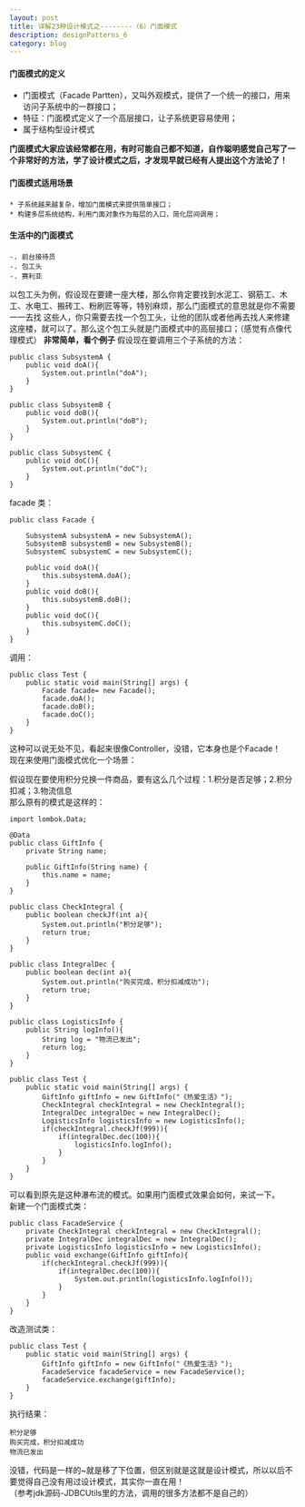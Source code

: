 ```yaml
---
layout: post
title: 详解23种设计模式之--------（6）门面模式
description: designPatterns_6
category: blog
---
```


#### 门面模式的定义
  * 门面模式（Facade Partten），又叫外观模式，提供了一个统一的接口，用来访问子系统中的一群接口；
  * 特征：门面模式定义了一个高层接口，让子系统更容易使用；
  * 属于结构型设计模式

**门面模式大家应该经常都在用，有时可能自己都不知道，自作聪明感觉自己写了一个非常好的方法，学了设计模式之后，才发现早就已经有人提出这个方法论了！**

#### 门面模式适用场景
	* 子系统越来越复杂，增加门面模式来提供简单接口；
	* 构建多层系统结构，利用门面对象作为每层的入口，简化层间调用；
	
	
#### 生活中的门面模式
	-. 前台接待员
	-. 包工头
	-. 赛利亚  
以包工头为例，假设现在要建一座大楼，那么你肯定要找到水泥工、钢筋工、木工、水电工、搬砖工、粉刷匠等等，特别麻烦，那么门面模式的意思就是你不需要一一去找
这些人，你只需要去找一个包工头，让他的团队或者他再去找人来修建这座楼，就可以了。那么这个包工头就是门面模式中的高层接口；（感觉有点像代理模式）
**非常简单，看个例子**
假设现在要调用三个子系统的方法：

```
public class SubsystemA {
    public void doA(){
        System.out.println("doA");
    }
}

public class SubsystemB {
    public void doB(){
        System.out.println("doB");
    }
}

public class SubsystemC {
    public void doC(){
        System.out.println("doC");
    }
}
```
facade 类：

```
public class Facade {

    SubsystemA subsystemA = new SubsystemA();
    SubsystemB subsystemB = new SubsystemB();
    SubsystemC subsystemC = new SubsystemC();

    public void doA(){
        this.subsystemA.doA();
    }
    public void doB(){
        this.subsystemB.doB();
    }
    public void doC(){
        this.subsystemC.doC();
    }
}
```
调用：
```
public class Test {
    public static void main(String[] args) {
        Facade facade= new Facade();
        facade.doA();
        facade.doB();
        facade.doC();
    }
}
```
这种可以说无处不见，看起来很像Controller，没错，它本身也是个Facade！  
现在来使用门面模式优化一个场景：

假设现在要使用积分兑换一件商品，要有这么几个过程：1.积分是否足够；2.积分扣减；3.物流信息  
那么原有的模式是这样的：
```
import lombok.Data;

@Data
public class GiftInfo {
    private String name;

    public GiftInfo(String name) {
        this.name = name;
    }
}
```

```
public class CheckIntegral {
    public boolean checkJf(int a){
        System.out.println("积分足够");
        return true;
    }
}
```

```
public class IntegralDec {
    public boolean dec(int a){
        System.out.println("购买完成，积分扣减成功");
        return true;
    }
}
```

```
public class LogisticsInfo {
    public String logInfo(){
        String log = "物流已发出";
        return log;
    }
}

```

```
public class Test {
    public static void main(String[] args) {
        GiftInfo giftInfo = new GiftInfo("《热爱生活》");
        CheckIntegral checkIntegral = new CheckIntegral();
        IntegralDec integralDec = new IntegralDec();
        LogisticsInfo logisticsInfo = new LogisticsInfo();
        if(checkIntegral.checkJf(999)){
            if(integralDec.dec(100)){
                logisticsInfo.logInfo();
            }
        }
    }
}
```
可以看到原先是这种瀑布流的模式。如果用门面模式效果会如何，来试一下。  
新建一个门面模式类：  
```
public class FacadeService {
    private CheckIntegral checkIntegral = new CheckIntegral();
    private IntegralDec integralDec = new IntegralDec();
    private LogisticsInfo logisticsInfo = new LogisticsInfo();
    public void exchange(GiftInfo giftInfo){
        if(checkIntegral.checkJf(999)){
            if(integralDec.dec(100)){
                System.out.println(logisticsInfo.logInfo());
            }
        }
    }
}
```
改造测试类：
```
public class Test {
    public static void main(String[] args) {
        GiftInfo giftInfo = new GiftInfo("《热爱生活》");
        FacadeService facadeService = new FacadeService();
        facadeService.exchange(giftInfo);
    }
}
```
执行结果：
```
积分足够
购买完成，积分扣减成功
物流已发出
```
没错，代码是一样的~就是移了下位置，但区别就是这就是设计模式，所以以后不要觉得自己没有用过设计模式，其实你一直在用！  
（参考jdk源码-JDBCUtils里的方法，调用的很多方法都不是自己的）